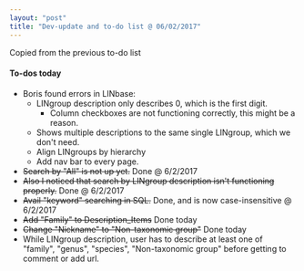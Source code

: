 ```yaml
---
layout: "post"
title: "Dev-update and to-do list @ 06/02/2017"
---
```


Copied from the previous to-do list

#### To-dos today
- Boris found errors in LINbase:
  - LINgroup description only describes 0, which is the first digit.
    - Column checkboxes are not functioning correctly, this might be a reason.
  - Shows multiple descriptions to the same single LINgroup, which we don't need.
  - Align LINgroups by hierarchy
  - Add nav bar to every page.
- ~~Search by "All" is not up yet.~~ Done @ 6/2/2017
- ~~Also I noticed that search by LINgroup description isn't functioning properly.~~ Done @ 6/2/2017
- ~~Avail "keyword" searching in SQL.~~ Done, and is now case-insensitive @ 6/2/2017
- ~~Add "Family" to Description_Items~~ Done today
- ~~Change "Nickname" to "Non-taxonomic group"~~ Done today
- While LINgroup description, user has to describe at least one of "family", "genus", "species", "Non-taxonomic group" before getting to comment or add url.
